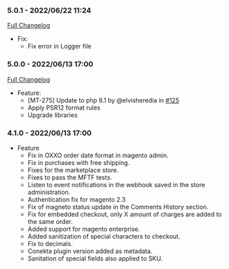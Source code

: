 ### 5.0.1 - 2022/06/22 11:24

[Full Changelog](https://github.com/conekta/ct-magento-2.4.4/compare/5.0.0..5.0.1)
* Fix:
  - Fix error in Logger file

### 5.0.0 - 2022/06/13 17:00

[Full Changelog](https://github.com/conekta/ct-magento-2.4.4/compare/main..5.0.0)
* Feature:
    - [MT-275] Update to php 8.1 by @elvisheredia in [#125](https://github.com/conekta/ct-magento-2.4.4/pull/1)
    - Apply PSR12 format rules
    - Upgrade libraries

### 4.1.0 - 2022/06/13 17:00
* Feature 
  - Fix in OXXO order date format in magento admin. 
  - Fix in purchases with free shipping. 
  - Fixes for the marketplace store. 
  - Fixes to pass the MFTF tests. 
  - Listen to event notifications in the webhook saved in the store administration. 
  - Authentication fix for magento 2.3 
  - Fix of magneto status update in the Comments History section. 
  - Fix for embedded checkout, only X amount of charges are added to the same order. 
  - Added support for magento enterprise. 
  - Added sanitization of special characters to checkout. 
  - Fix to decimals. 
  - Conekta plugin version added as metadata. 
  - Sanitation of special fields also applied to SKU.